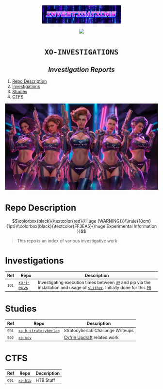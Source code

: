 <p align="center"><a href="https://x.com/xyizko" target="_blank" rel="noopener noreferrer"><img src="https://raw.githubusercontent.com/xyizko/xo-tagz/refs/heads/main/gfx/i.png"></a></p>

<p align="center">
<a href="https://twitter.com/xyizko" target="_blank">
<img src="https://hits.seeyoufarm.com/api/count/incr/badge.svg?url=https%3A%2F%2Fgithub.com%2Fxyizko%2Fxo-inv&count_bg=%23D71263&title_bg=%23161414&icon=&icon_color=%23E7E7E7&title=%F0%9F%91%81%EF%B8%8F&edge_flat=false"/>
</a>


<h1 align="center"><code>XO-INVESTIGATIONS</code></h1>
<h2 align="center"><i>Investigation Reports</i></h2>

1. [Repo Description](#repo-description)
2. [Investigations](#investigations)
3. [Studies](#studies)
4. [CTFS](#ctfs)


[![](./gfx/x.jpeg)](https://youtu.be/rxziz-IcBKQ?feature=shared)

# Repo Description 


```math
\colorbox{black}{\textcolor{red}{\Huge {WARNING}}}\\\rule{10cm}{1pt}\\\colorbox{black}{\textcolor{FF3EA5}{\huge Experimental Information }}
```


> This repo is an index of various investigative work

# Investigations

| Ref   | Repo                                             | Description                                                                                                                                                                                                                                    |
| ----- | ------------------------------------------------ | ---------------------------------------------------------------------------------------------------------------------------------------------------------------------------------------------------------------------------------------------- |
| `I01` | [xo-i-euvs](https://github.com/xyizko/xo-i-euvs) | Investigating execution times between [`UV`](https://docs.astral.sh/uv/) and pip via the installation and usage of [`slither`](https://github.com/crytic/slither). Initially done for this [`PR`](https://github.com/crytic/slither/pull/2573) |

# Studies

| Ref   | Repo                                                                   | Description                                                  |
| ----- | ---------------------------------------------------------------------- | ------------------------------------------------------------ |
| `S01` | [`xo-h-stratocyberlab`](https://github.com/xyizko/xo-h-stratocyberlab) | Stratocyberlab Challange Writeups                            |
| `S02` | [`xo-ucy`](https://github.com/xyizko/xo-ucy)                           | [Cyfrin Updraft](https://www.cyfrin.io/updraft) related work |


# CTFS

| Ref   | Repo                                         | Decsription |
| ----- | -------------------------------------------- | ----------- |
| `C01` | [`xo-htb`](https://github.com/xyizko/xo-htb) | HTB Stuff   |